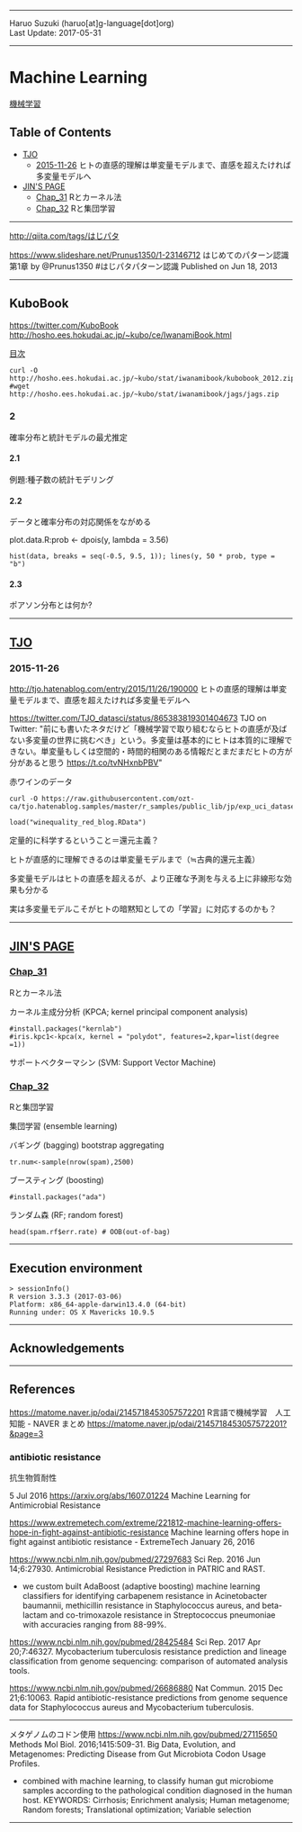 ----------

Haruo Suzuki (haruo[at]g-language[dot]org)  
Last Update: 2017-05-31

----------

# Machine Learning
[機械学習](https://ja.wikipedia.org/wiki/機械学習)

## Table of Contents
- [TJO](#tjo)
  - [2015-11-26](#2015-11-26) ヒトの直感的理解は単変量モデルまで、直感を超えたければ多変量モデルへ
- [JIN'S PAGE](#jins-page)
  - [Chap_31](#chap_31) Rとカーネル法
  - [Chap_32](#chap_32) Rと集団学習

----------

http://qiita.com/tags/はじパタ

https://www.slideshare.net/Prunus1350/1-23146712
はじめてのパターン認識 第1章 by @Prunus1350 #はじパタパターン認識
Published on Jun 18, 2013

----------

## KuboBook
https://twitter.com/KuboBook
http://hosho.ees.hokudai.ac.jp/~kubo/ce/IwanamiBook.html

[目次](http://hosho.ees.hokudai.ac.jp/~kubo/log/2012/img01/kuboTOC20120116.pdf)

    curl -O http://hosho.ees.hokudai.ac.jp/~kubo/stat/iwanamibook/kubobook_2012.zip
    #wget http://hosho.ees.hokudai.ac.jp/~kubo/stat/iwanamibook/jags/jags.zip

### 2
確率分布と統計モデルの最尤推定

#### 2.1
例題:種子数の統計モデリング


#### 2.2
データと確率分布の対応関係をながめる

plot.data.R:prob <- dpois(y, lambda = 3.56)

    hist(data, breaks = seq(-0.5, 9.5, 1)); lines(y, 50 * prob, type = "b")

#### 2.3
ポアソン分布とは何か?




----------
## [TJO](https://twitter.com/tjo_datasci)

### 2015-11-26
http://tjo.hatenablog.com/entry/2015/11/26/190000
ヒトの直感的理解は単変量モデルまで、直感を超えたければ多変量モデルへ

https://twitter.com/TJO_datasci/status/865383819301404673
TJO on Twitter: "前にも書いたネタだけど「機械学習で取り組むならヒトの直感が及ばない多変量の世界に挑むべき」という。多変量は基本的にヒトは本質的に理解できない。単変量もしくは空間的・時間的相関のある情報だとまだまだヒトの方が分があると思う https://t.co/tvNHxnbPBV"

赤ワインのデータ

    curl -O https://raw.githubusercontent.com/ozt-ca/tjo.hatenablog.samples/master/r_samples/public_lib/jp/exp_uci_datasets/wine/winequality_red_blog.RData

    load("winequality_red_blog.RData")

定量的に科学するということ＝還元主義？

ヒトが直感的に理解できるのは単変量モデルまで（≒古典的還元主義）


多変量モデルはヒトの直感を超えるが、より正確な予測を与える上に非線形な効果も分かる



実は多変量モデルこそがヒトの暗黙知としての「学習」に対応するのかも？

----------

## [JIN'S PAGE](http://mjin.doshisha.ac.jp/R/)

### [Chap_31](http://mjin.doshisha.ac.jp/R/Chap_31/31.html)
Rとカーネル法

カーネル主成分分析 (KPCA; kernel principal component analysis)

    #install.packages("kernlab")
    #iris.kpc1<-kpca(x, kernel = "polydot", features=2,kpar=list(degree =1))

サポートベクターマシン (SVM: Support Vector Machine) 


### [Chap_32](http://mjin.doshisha.ac.jp/R/Chap_32/32.html)
Rと集団学習

集団学習 (ensemble learning)  

バギング (bagging) bootstrap aggregating  

    tr.num<-sample(nrow(spam),2500)


ブースティング (boosting)  

    #install.packages("ada")

ランダム森 (RF; random forest)  

    head(spam.rf$err.rate) # OOB(out-of-bag)


----------
## Execution environment

    > sessionInfo()
    R version 3.3.3 (2017-03-06)
    Platform: x86_64-apple-darwin13.4.0 (64-bit)
    Running under: OS X Mavericks 10.9.5

----------
## Acknowledgements

----------
## References

https://matome.naver.jp/odai/2145718453057572201
R言語で機械学習　人工知能 - NAVER まとめ
https://matome.naver.jp/odai/2145718453057572201?&page=3

### antibiotic resistance
抗生物質耐性

5 Jul 2016
https://arxiv.org/abs/1607.01224
Machine Learning for Antimicrobial Resistance

https://www.extremetech.com/extreme/221812-machine-learning-offers-hope-in-fight-against-antibiotic-resistance
Machine learning offers hope in fight against antibiotic resistance - ExtremeTech
January 26, 2016

https://www.ncbi.nlm.nih.gov/pubmed/27297683
Sci Rep. 2016 Jun 14;6:27930. 
Antimicrobial Resistance Prediction in PATRIC and RAST.
- we custom built AdaBoost (adaptive boosting) machine learning classifiers for identifying carbapenem resistance in Acinetobacter baumannii, methicillin resistance in Staphylococcus aureus, and beta-lactam and co-trimoxazole resistance in Streptococcus pneumoniae with accuracies ranging from 88-99%.

https://www.ncbi.nlm.nih.gov/pubmed/28425484
Sci Rep. 2017 Apr 20;7:46327.
Mycobacterium tuberculosis resistance prediction and lineage classification from genome sequencing: comparison of automated analysis tools.

https://www.ncbi.nlm.nih.gov/pubmed/26686880
Nat Commun. 2015 Dec 21;6:10063. 
Rapid antibiotic-resistance predictions from genome sequence data for Staphylococcus aureus and Mycobacterium tuberculosis.

----------

メタゲノムのコドン使用
https://www.ncbi.nlm.nih.gov/pubmed/27115650
Methods Mol Biol. 2016;1415:509-31.
Big Data, Evolution, and Metagenomes: Predicting Disease from Gut Microbiota Codon Usage Profiles.
- combined with machine learning, to classify human gut microbiome samples according to the pathological condition diagnosed in the human host.
KEYWORDS:
Cirrhosis; Enrichment analysis; Human metagenome; Random forests; Translational optimization; Variable selection

----------

